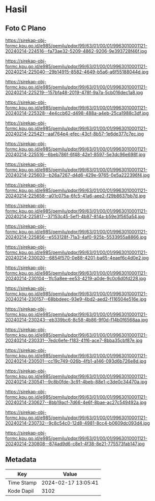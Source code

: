 # Hasil

## Foto C Plano

https://sirekap-obj-formc.kpu.go.id/e985/pemilu/pdpr/99/63/01/00/01/9963010001121-20240214-224516--fa73ae32-5209-4862-9206-9e393728f46f.jpg

https://sirekap-obj-formc.kpu.go.id/e985/pemilu/pdpr/99/63/01/00/01/9963010001121-20240214-225040--29b14915-8582-4649-b5a6-a6f55188044d.jpg

https://sirekap-obj-formc.kpu.go.id/e985/pemilu/pdpr/99/63/01/00/01/9963010001121-20240214-225219--157bfa48-2019-478f-9a7a-5cb016dec1a8.jpg

https://sirekap-obj-formc.kpu.go.id/e985/pemilu/pdpr/99/63/01/00/01/9963010001121-20240214-225328--4e4ccb62-d498-488a-a4eb-25ca1988c3df.jpg

https://sirekap-obj-formc.kpu.go.id/e985/pemilu/pdpr/99/63/01/00/01/9963010001121-20240214-225421--aaf764e4-efec-43cf-8b57-1e6de377c7ec.jpg

https://sirekap-obj-formc.kpu.go.id/e985/pemilu/pdpr/99/63/01/00/01/9963010001121-20240214-225516--6beb786f-6f48-42e1-8597-5e3dc96e698f.jpg

https://sirekap-obj-formc.kpu.go.id/e985/pemilu/pdpr/99/63/01/00/01/9963010001121-20240214-225603--b26a7267-d4d6-429e-9765-0e5a222396f4.jpg

https://sirekap-obj-formc.kpu.go.id/e985/pemilu/pdpr/99/63/01/00/01/9963010001121-20240214-225658--a01c075a-6fc5-41a6-aee2-f29b8637bb7d.jpg

https://sirekap-obj-formc.kpu.go.id/e985/pemilu/pdpr/99/63/01/00/01/9963010001121-20240214-225817--37153c45-5ef1-4b87-814a-b59e3f565a54.jpg

https://sirekap-obj-formc.kpu.go.id/e985/pemilu/pdpr/99/63/01/00/01/9963010001121-20240214-225856--e553128f-71a3-4af0-925b-5533955a8866.jpg

https://sirekap-obj-formc.kpu.go.id/e985/pemilu/pdpr/99/63/01/00/01/9963010001121-20240214-230020--6854f570-0e88-4201-ba65-4eaef6c4d0e2.jpg

https://sirekap-obj-formc.kpu.go.id/e985/pemilu/pdpr/99/63/01/00/01/9963010001121-20240214-230104--1fc5a8ee-ee53-4219-a0de-9c0c6d0fd228.jpg

https://sirekap-obj-formc.kpu.go.id/e985/pemilu/pdpr/99/63/01/00/01/9963010001121-20240214-230157--68bbdeec-93e9-4bd2-aed2-f116504e516e.jpg

https://sirekap-obj-formc.kpu.go.id/e985/pemilu/pdpr/99/63/01/00/01/9963010001121-20240214-230243--eb339bc6-8c58-4b86-9f0d-f14b0f6568aa.jpg

https://sirekap-obj-formc.kpu.go.id/e985/pemilu/pdpr/99/63/01/00/01/9963010001121-20240214-230331--7edc6efe-f183-41f6-ace7-8bba35cbf87e.jpg

https://sirekap-obj-formc.kpu.go.id/e985/pemilu/pdpr/99/63/01/00/01/9963010001121-20240214-230501--cc19c749-026b-4fb1-a146-093d6b726e8d.jpg

https://sirekap-obj-formc.kpu.go.id/e985/pemilu/pdpr/99/63/01/00/01/9963010001121-20240214-230541--9c8b0fde-3c91-4beb-88e1-c3de0c34470a.jpg

https://sirekap-obj-formc.kpu.go.id/e985/pemilu/pdpr/99/63/01/00/01/9963010001121-20240214-230627--8bb19acf-7d66-4e6f-8bae-ac27c549492a.jpg

https://sirekap-obj-formc.kpu.go.id/e985/pemilu/pdpr/99/63/01/00/01/9963010001121-20240214-230732--9c8c54c0-12d8-4981-8cc4-b0609dc093d4.jpg

https://sirekap-obj-formc.kpu.go.id/e985/pemilu/pdpr/99/63/01/00/01/9963010001121-20240214-230808--874ad9d6-c8e1-4f38-8e21-775573fab147.jpg


## Metadata

| Key        | Value               |
| ---------- | ------------------- |
| Time Stamp | 2024-02-17 13:05:41 |
| Kode Dapil | 3102                |



